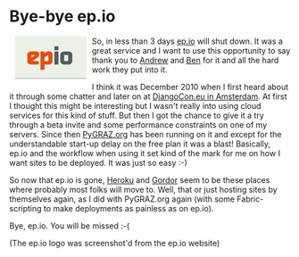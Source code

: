 # Bye-bye ep.io

<img src="epio.png" alt="" style="float:left; margin: 0 10px 10px 10px">So, in
less than 3 days [ep.io](https://www.ep.io/blog/epio-closing-down/) will shut
down. It was a great service and I want to use this opportunity to say thank
you to [Andrew](http://www.aeracode.org/) and [Ben](http://fir.sh/) for it and
all the hard work they put into it.

I think it was December 2010 when I first heard about it through some chatter
and later on at [DjangoCon.eu in Amsterdam](http://2011.djangocon.eu/). At
first I thought this might be interesting but I wasn't really into using cloud
services for this kind of stuff. But then I got the chance to give it a try
through a beta invite and some performance constraints on one of my servers.
Since then [PyGRAZ.org](http://pygraz.org) has been running on it and except
for the understandable start-up delay on the free plan it was a blast!
Basically, ep.io and the workflow when using it set kind of the mark for
me on how I want sites to be deployed. It was just so easy :-)

So now that ep.io is gone, [Heroku](http://www.heroku.com/) and
[Gordor](https://gondor.io/) seem to be these places where probably most folks
will move to. Well, that or just hosting sites by themselves again, as I did
with PyGRAZ.org again (with some Fabric-scripting to make deployments as
painless as on ep.io).

Bye, ep.io. You will be missed :-(

(The ep.io logo was screenshot'd from the ep.io website)
